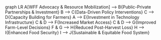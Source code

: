 graph LR
A[WFF Advocacy & Resource Mobilization] --> B{Public-Private Partnerships & Investment}
B --> C{Data-Driven Policy Interventions}
C --> D{Capacity Building for Farmers}
A --> E{Investment in Technology Infrastructure}
C & D --> F{Increased Market Access}
C & D --> G{Improved Farm-Level Decisions}
F & G --> H{Reduced Post-Harvest Loss}
H --> I{Enhanced Food Security}
I --> J{Sustainable & Equitable Food System}
